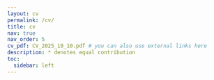 ```yaml
---
layout: cv
permalink: /cv/
title: cv
nav: true
nav_order: 5
cv_pdf: CV_2025_10_10.pdf # you can also use external links here
description: * denotes equal contribution
toc:
  sidebar: left
---
```

